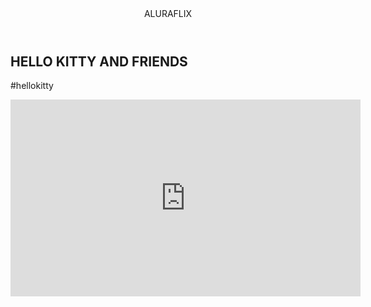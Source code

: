 
<html lang="pt-BR">
<head>
<link rel="stylesheet" href="style.css">
<title>Aluraflix</title>
</head>

<body>
<header>ALURAFLIX</header>

<section>
<div>
<h1>HELLO KITTY AND FRIENDS</h1>
<p>#hellokitty</p>
</div>
<div>
<iframe width="560" height="315" src="https://www.youtube.com/embed/Txei-Hyrokw?si=UbZgFg0Q0vD57yh_"
title="YouTube video player" frameborder="0"
allow="accelerometer; autoplay; clipboard-write; encrypted-media; gyroscope; picture-in-picture; web-share"
referrerpolicy="strict-origin-when-cross-origin" allowfullscreen></iframe>
</div>
</section>

</body>

</html>